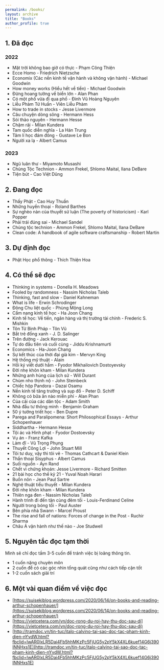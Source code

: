 ```yaml
---
permalink: /books/
layout: archive
title: "Books"
author_profile: true
---
```


## 1. Đã đọc
### 2022
- Mặt trời không bao giờ có thực - Phạm Công Thiện
- Ecce Homo - Friedrich Nietzsche
- Economix (Các nền kinh tế vận hành và không vận hành) - Michael Goodwin
- How money works (Hiểu hết về tiền) - Michael Goodwin
- Đừng hoang tưởng về biển lớn - Alan Phan
- Có một phố vừa đi qua phố - Đinh Vũ Hoàng Nguyên
- Liễu Phàm Tứ Huấn - Viên Liễu Phàm
- How to trade in stocks - Jesse Livermore
- Câu chuyện dòng sông - Hermann Hess
- Sói thảo nguyên - Hermann Hesse
- Chậm rãi - Milan Kundera
- Tam quốc diễn nghĩa - La Hán Trung
- Tâm lí học đám đông - Gustave Le Bon
- Người xa lạ - Albert Camus
### 2023
- Ngũ luân thư - Miyamoto Musashi
- Chủng Tộc Technion - Ammon Frekel, Shlomo Maital, Ilana DeBare
- Tiện bút - Cao Việt Dũng
## 2. Đang đọc
- Thấy Phật - Cao Huy Thuần
- Những huyền thoại -  Roland Barthes
- Sự nghèo nàn của thuyết sử luận (The poverty of historicism) - Karl Popper
- Phải trái đúng sai - Michael Sandel
- Chủng tộc technion - Ammon Frekel, Shlomo Maital, Ilana DeBare
- Clean code: A handbook of agile software craftsmanship - Robert Martin
## 3. Dự định đọc
- Phật Học phổ thông - Thích Thiện Hoa
## 4. Có thể sẽ đọc
- Thinking in systems - Donella H. Meadows
- Fooled by randomness - Nassim Nicholas Taleb
- Thinking, fast and slow - Daniel Kahneman
- What is life - Erwin Schrodinger
- Đông Chu liệt quốc - Phùng Mộng Long
- Cẩm nang kinh tế học - Ha Joon Chang
- Kinh tế học: Về tiền, ngân hàng và thị trường tài chính - Frederic S. Mishkin
- Tôn Tử Binh Pháp - Tôn Vũ
- Bắt trẻ đồng xanh - J. D. Salinger
- Trên đường - Jack Kerouac
- Tự do đầu tiên và cuối cùng - Jiddu Krishnamurti 
- Economics - Ha-Joon Chang
- Sự kết thúc của thời đại giả kim - Mervyn King
- Hệ thống mỹ thuật - Alain
- Hồi ký viết dưới hầm - Fyodor Mikhailovich Dostoyevsky
- Đời nhẹ khôn kham - Milan Kundera
- Những anh hùng của lịch sử - Will Durant
- Chùm nho thịnh nộ - John Steinbeck
- Chiếc hộp Pandora - Dazai Osamu
- Nền kinh tế tăng trưởng và sụp đổ - Peter D. Schiff
- Không có bữa ăn nào miễn phí - Alan Phan
- Của cải của các dân tộc - Adam Smith
- Nhà đầu tư thông minh - Benjamin Graham
- 50 ý tưởng triết học - Ben Dupre
- Parega and Paralipomena: Short Philosophical Essays - Arthur Schopenhauer
- Siddhartha - Hermann Hesse
- Tội ác và Hình phạt - Fyodor Dostoevsky
- Vụ án - Franz Kafka
- Làm đĩ - Vũ Trọng Phụng
- Thuyết Công Lợi - John Stuart Mill
- Tôi tư duy, vậy thì tôi vẽ - Thomas Cathcart & Daniel Klein
- Thần thoại Sisyphus - Albert Camus
- Suối nguồn - Ayn Rand
- Chết vì chứng khoán: Jesse Livermore - Richard Smitten
- 21 bài học cho thế kỷ 21 - Yuval Noah Harari 
- Buồn nôn - Jean Paul Sartre
- Nghệ thuật tiểu thuyết - Milan Kundera
- Đời nhẹ khôn kham - Milan Kundera
- Thiên nga đen - Nassim Nicholas Taleb
- Hành trình đi đến tận cùng đêm tối - Louis-Ferdinand Celine 
- Người trong bóng tối - Paul Auster
- Bên phía nhà Swann - Marcel Proust
- The rise and fall of nations: Forces of change in the Post - Ruchir Sharma
- Châu Á vận hành như thế nào - Joe Studwell
## 5. Nguyên tắc đọc tạm thời
Mình sẽ chỉ đọc tầm 3-5 cuốn để tránh việc bị loãng thông tin.
- 1 cuốn nặng chuyên môn 
- 2 cuốn để có các góc nhìn tổng quát cũng như cách tiếp cận tốt
- 1-2 cuốn sách giải trí
## 6. Một vài quan điểm về việc đọc
- [https://suisekiblog.wordpress.com/2020/06/14/on-books-and-reading-arthur-schopenhauer/](https://suisekiblog.wordpress.com/2020/06/14/on-books-and-reading-arthur-schopenhauer/)
- [https://vietcetera.com/vn/doc-rong-du-roi-hay-thu-doc-sau-di](https://vietcetera.com/vn/doc-rong-du-roi-hay-thu-doc-sau-di)
- [http://tramdoc.vn/tin-tuc/italo-calvino-tai-sao-doc-tac-pham-kinh-dien-nYvdW.html?fbclid=IwAR0IxLR5Dai4Fb5hhMKzPc5FjUG5y2pY5kX4XL6kuef14G6j390INNHxs1E](http://tramdoc.vn/tin-tuc/italo-calvino-tai-sao-doc-tac-pham-kinh-dien-nYvdW.html?fbclid=IwAR0IxLR5Dai4Fb5hhMKzPc5FjUG5y2pY5kX4XL6kuef14G6j390INNHxs1E)